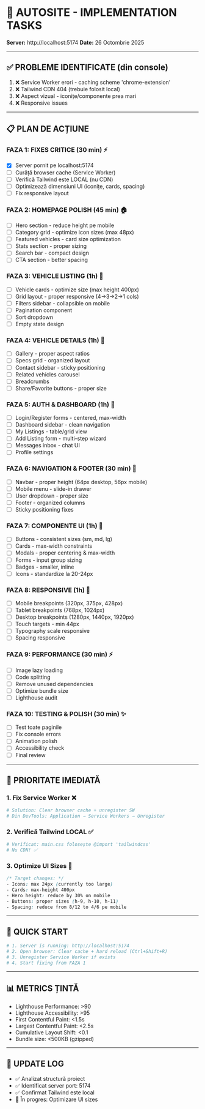 # 🚀 AUTOSITE - IMPLEMENTATION TASKS

**Server:** http://localhost:5174
**Date:** 26 Octombrie 2025

---

## ✅ PROBLEME IDENTIFICATE (din console)

1. ❌ Service Worker erori - caching scheme 'chrome-extension' 
2. ❌ Tailwind CDN 404 (trebuie folosit local)
3. ❌ Aspect vizual - iconițe/componente prea mari
4. ❌ Responsive issues

---

## 📋 PLAN DE ACȚIUNE

### FAZA 1: FIXES CRITICE (30 min) ⚡
- [x] Server pornit pe localhost:5174
- [ ] Curăță browser cache (Service Worker)
- [ ] Verifică Tailwind este LOCAL (nu CDN)
- [ ] Optimizează dimensiuni UI (iconițe, cards, spacing)
- [ ] Fix responsive layout

### FAZA 2: HOMEPAGE POLISH (45 min) 🏠
- [ ] Hero section - reduce height pe mobile
- [ ] Category grid - optimize icon sizes (max 48px)
- [ ] Featured vehicles - card size optimization
- [ ] Stats section - proper sizing
- [ ] Search bar - compact design
- [ ] CTA section - better spacing

### FAZA 3: VEHICLE LISTING (1h) 🚗
- [ ] Vehicle cards - optimize size (max height 400px)
- [ ] Grid layout - proper responsive (4→3→2→1 cols)
- [ ] Filters sidebar - collapsible on mobile
- [ ] Pagination component
- [ ] Sort dropdown
- [ ] Empty state design

### FAZA 4: VEHICLE DETAILS (1h) 📄
- [ ] Gallery - proper aspect ratios
- [ ] Specs grid - organized layout
- [ ] Contact sidebar - sticky positioning
- [ ] Related vehicles carousel
- [ ] Breadcrumbs
- [ ] Share/Favorite buttons - proper size

### FAZA 5: AUTH & DASHBOARD (1h) 👤
- [ ] Login/Register forms - centered, max-width
- [ ] Dashboard sidebar - clean navigation
- [ ] My Listings - table/grid view
- [ ] Add Listing form - multi-step wizard
- [ ] Messages inbox - chat UI
- [ ] Profile settings

### FAZA 6: NAVIGATION & FOOTER (30 min) 🧭
- [ ] Navbar - proper height (64px desktop, 56px mobile)
- [ ] Mobile menu - slide-in drawer
- [ ] User dropdown - proper size
- [ ] Footer - organized columns
- [ ] Sticky positioning fixes

### FAZA 7: COMPONENTE UI (1h) 🎨
- [ ] Buttons - consistent sizes (sm, md, lg)
- [ ] Cards - max-width constraints
- [ ] Modals - proper centering & max-width
- [ ] Forms - input group sizing
- [ ] Badges - smaller, inline
- [ ] Icons - standardize la 20-24px

### FAZA 8: RESPONSIVE (1h) 📱
- [ ] Mobile breakpoints (320px, 375px, 428px)
- [ ] Tablet breakpoints (768px, 1024px)
- [ ] Desktop breakpoints (1280px, 1440px, 1920px)
- [ ] Touch targets - min 44px
- [ ] Typography scale responsive
- [ ] Spacing responsive

### FAZA 9: PERFORMANCE (30 min) ⚡
- [ ] Image lazy loading
- [ ] Code splitting
- [ ] Remove unused dependencies
- [ ] Optimize bundle size
- [ ] Lighthouse audit

### FAZA 10: TESTING & POLISH (30 min) ✨
- [ ] Test toate paginile
- [ ] Fix console errors
- [ ] Animation polish
- [ ] Accessibility check
- [ ] Final review

---

## 🎯 PRIORITATE IMEDIATĂ

### 1. Fix Service Worker ❌
```bash
# Solution: Clear browser cache + unregister SW
# Din DevTools: Application → Service Workers → Unregister
```

### 2. Verifică Tailwind LOCAL ✅
```bash
# Verificat: main.css folosește @import 'tailwindcss'
# Nu CDN! ✅
```

### 3. Optimize UI Sizes 🔧
```css
/* Target changes: */
- Icons: max 24px (currently too large)
- Cards: max-height 400px
- Hero height: reduce by 30% on mobile
- Buttons: proper sizes (h-9, h-10, h-11)
- Spacing: reduce from 8/12 to 4/6 pe mobile
```

---

## 🏁 QUICK START

```bash
# 1. Server is running: http://localhost:5174
# 2. Open browser: Clear cache + hard reload (Ctrl+Shift+R)
# 3. Unregister Service Worker if exists
# 4. Start fixing from FAZA 1
```

---

## 📊 METRICS ȚINTĂ

- Lighthouse Performance: >90
- Lighthouse Accessibility: >95
- First Contentful Paint: <1.5s
- Largest Contentful Paint: <2.5s
- Cumulative Layout Shift: <0.1
- Bundle size: <500KB (gzipped)

---

## 🔄 UPDATE LOG

- ✅ Analizat structură proiect
- ✅ Identificat server port: 5174
- ✅ Confirmat Tailwind este local
- 🔄 În progres: Optimizare UI sizes

